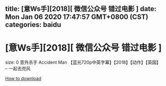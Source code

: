 
title: [意Ws手][2018][ 微信公众号 错过电影 ]
date: Mon Jan 06 2020 17:47:57 GMT+0800 (CST)    
categories: baidu
---

# [意Ws手][2018][ 微信公众号 错过电影 ]
size: 0
 意外杀手 Accident Man 【蓝光720p中英字幕】【2018】【动作】【英国】 – 一起去兜风
 

[How to download](https://bpcam.bemobtrk.com/go/2ceec3aa-1ca2-46d6-b9ff-aaa5c184517c?jno=2370)